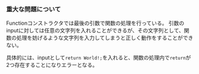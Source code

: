 ### 重大な問題について

Functionコンストラクタでは最後の引数で関数の処理を行っている。
引数のinputに対しては任意の文字列を入れることができるが、その文字列として、関数の処理を妨げるような文字列を入力してしまうと正しく動作をすることができない。

具体的には、inputとして`return World!;`を入れると、関数の処理内で`return`が2つ存在することになりエラーとなる。
